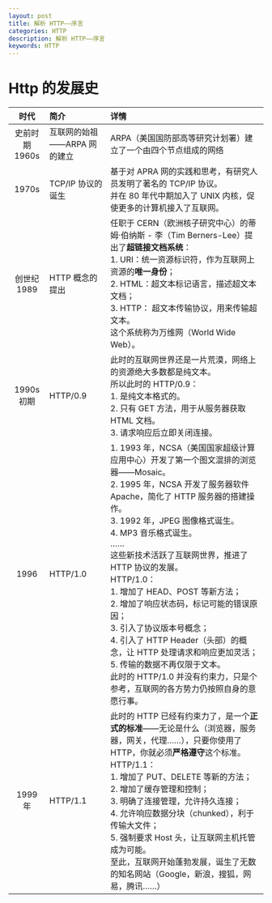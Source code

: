 ```yaml
---
layout: post
title: 解析 HTTP——序言
categories: HTTP
description: 解析 HTTP——序言
keywords: HTTP
---
```


# Http 的发展史

| 时代 | 简介 | 详情 |
| :--: | :-- | :-- |
| 史前时期<br>1960s | 互联网的始祖——ARPA 网的建立 | ARPA（美国国防部高等研究计划署）建立了一个由四个节点组成的网络 |
| 1970s | TCP/IP 协议的诞生 | 基于对 APRA 网的实践和思考，有研究人员发明了著名的 TCP/IP 协议。<br>并在 80 年代中期加入了 UNIX 内核，促使更多的计算机接入了互联网。|
| 创世纪<br>1989 | HTTP 概念的提出 | 任职于 CERN（欧洲核子研究中心）的蒂姆·伯纳斯 - 李（Tim Berners-Lee）提出了**超链接文档系统**：<br> 1. URI：统一资源标识符，作为互联网上资源的**唯一身份**；<br>2. HTML：超文本标记语言，描述超文本文档；<br>3. HTTP： 超文本传输协议，用来传输超文本。<br>这个系统称为万维网（World Wide Web）。 |
| 1990s 初期 | HTTP/0.9 | 此时的互联网世界还是一片荒漠，网络上的资源绝大多数都是纯文本。<br>所以此时的 HTTP/0.9：<br>1. 是纯文本格式的。<br>2. 只有 GET 方法，用于从服务器获取 HTML 文档。<br>3. 请求响应后立即关闭连接。 |
| 1996 | HTTP/1.0 | 1. 1993 年，NCSA（美国国家超级计算应用中心）开发了第一个图文混排的浏览器——Mosaic。<br>2. 1995 年，NCSA 开发了服务器软件 Apache，简化了 HTTP 服务器的搭建操作。<br>3. 1992 年，JPEG 图像格式诞生。<br>4. MP3 音乐格式诞生。<br> ……<br>这些新技术活跃了互联网世界，推进了 HTTP 协议的发展。<br>HTTP/1.0：<br>1. 增加了 HEAD、POST 等新方法；<br>2. 增加了响应状态码，标记可能的错误原因；<br>3. 引入了协议版本号概念；<br>4. 引入了 HTTP Header（头部）的概念，让 HTTP 处理请求和响应更加灵活；<br>5. 传输的数据不再仅限于文本。<br>此时的 HTTP/1.0 并没有约束力，只是个参考，互联网的各方势力仍按照自身的意愿行事。 |
| 1999 年 | HTTP/1.1 | 此时的 HTTP 已经有约束力了，是一个**正式的标准**——无论是什么（浏览器，服务器，网关，代理……），只要你使用了 HTTP，你就必须**严格遵守**这个标准。<br>HTTP/1.1：<br>1. 增加了 PUT、DELETE 等新的方法；<br>2. 增加了缓存管理和控制；<br>3. 明确了连接管理，允许持久连接；<br>4. 允许响应数据分块（chunked），利于传输大文件；<br>5. 强制要求 Host 头，让互联网主机托管成为可能。<br>至此，互联网开始蓬勃发展，诞生了无数的知名网站（Google，新浪，搜狐，网易，腾讯……）|



